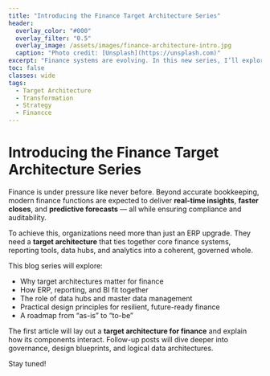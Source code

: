 ```yaml
---
title: "Introducing the Finance Target Architecture Series"
header:
  overlay_color: "#000"
  overlay_filter: "0.5"
  overlay_image: /assets/images/finance-architecture-intro.jpg
  caption: "Photo credit: [Unsplash](https://unsplash.com)"
excerpt: "Finance systems are evolving. In this new series, I’ll explore how target architectures can bring together ERP, reporting, data hubs, and analytics to create a trusted foundation for insight and decision-making."
toc: false
classes: wide
tags:
  - Target Architecture
  - Transformation
  - Strategy
  - Financce
---
```


# Introducing the Finance Target Architecture Series

Finance is under pressure like never before. Beyond accurate bookkeeping, modern finance functions are expected to deliver **real-time insights**, **faster closes**, and **predictive forecasts** — all while ensuring compliance and auditability.  

To achieve this, organizations need more than just an ERP upgrade. They need a **target architecture** that ties together core finance systems, reporting tools, data hubs, and analytics into a coherent, governed whole.  

This blog series will explore:  
- Why target architectures matter for finance  
- How ERP, reporting, and BI fit together  
- The role of data hubs and master data management  
- Practical design principles for resilient, future-ready finance  
- A roadmap from “as-is” to “to-be”  

The first article will lay out a **target architecture for finance** and explain how its components interact. Follow-up posts will dive deeper into governance, design blueprints, and logical data architectures.  

Stay tuned!
